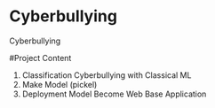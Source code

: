 # Cyberbullying
Cyberbullying 

#Project Content
1. Classification Cyberbullying with Classical ML
2. Make Model (pickel)
3. Deployment Model Become Web Base Application


